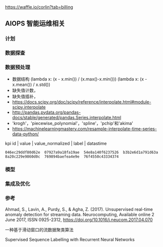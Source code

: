 https://waffle.io/corlin?tab=billing

## AIOPS 智能运维相关
### 计划
### 数据探查
### 数据预处理
- 数据结构
(lambda x: (x - x.min()) / (x.max()-x.min()))
(lambda x: (x - x.mean()) / x.std())
- 缺失值计数，
- 缺失值插补，
- https://docs.scipy.org/doc/scipy/reference/interpolate.html#module-scipy.interpolate
- http://pandas.pydata.org/pandas-docs/stable/generated/pandas.Series.interpolate.html
- 'krogh'，'piecewise_polynomial'，'spline'，'pchip'和'akima'
- https://machinelearningmastery.com/resample-interpolate-time-series-data-python/

kpi id | value |  value_normalized | label | datastime

`
046ec29ddf80d62e 
07927a9a18fa19ae 
54e8a140f6237526 
b3b2e6d1a791d63a 
8a20c229e9860d0c 
769894baefea4e9e 
76f4550c43334374 
`




### 模型
### 集成及优化
### 参考

Ahmad, S., Lavin, A., Purdy, S., & Agha, Z. (2017). Unsupervised real-time anomaly detection for streaming data. Neurocomputing, Available online 2 June 2017, ISSN 0925-2312, https://doi.org/10.1016/j.neucom.2017.04.070


一种基于滑动窗口的流数据聚类算法

Supervised Sequence Labelling with Recurrent Neural Networks





